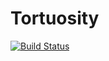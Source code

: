 # Tortuosity

[![Build Status](https://github.com/ma-sadeghi/Tortuosity.jl/actions/workflows/CI.yml/badge.svg?branch=main)](https://github.com/ma-sadeghi/Tortuosity.jl/actions/workflows/CI.yml?query=branch%3Amain)
